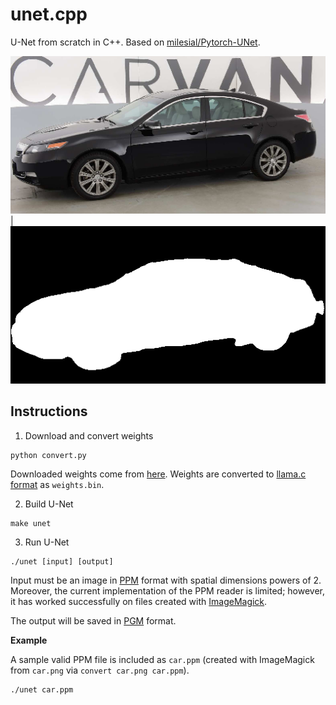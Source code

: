 # unet.cpp

U-Net from scratch in C++. Based on [milesial/Pytorch-UNet](https://github.com/milesial/Pytorch-UNet).

![](car.png) | ![](mask.png)

## Instructions

1. Download and convert weights

```
python convert.py
```

Downloaded weights come from [here](https://github.com/milesial/Pytorch-UNet?tab=readme-ov-file#pretrained-model).
Weights are converted to [llama.c format](https://github.com/karpathy/llama2.c/blob/master/export.py) as `weights.bin`.

2. Build U-Net

```
make unet
```

3. Run U-Net

```
./unet [input] [output]
```

Input must be an image in [PPM](https://netpbm.sourceforge.net/doc/ppm.html) format with spatial dimensions powers of 2.
Moreover, the current implementation of the PPM reader is limited; however, it has worked successfully on files created
with [ImageMagick](https://imagemagick.org/).

The output will be saved in [PGM](https://netpbm.sourceforge.net/doc/pgm.html) format.

**Example**

A sample valid PPM file is included as `car.ppm` (created with ImageMagick from `car.png` via `convert car.png car.ppm`).

```
./unet car.ppm
```
